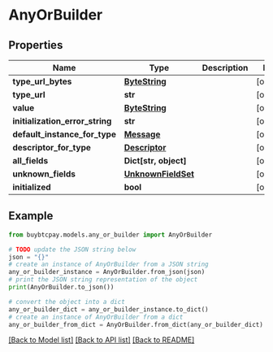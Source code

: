 # AnyOrBuilder


## Properties

Name | Type | Description | Notes
------------ | ------------- | ------------- | -------------
**type_url_bytes** | [**ByteString**](ByteString.md) |  | [optional] 
**type_url** | **str** |  | [optional] 
**value** | [**ByteString**](ByteString.md) |  | [optional] 
**initialization_error_string** | **str** |  | [optional] 
**default_instance_for_type** | [**Message**](Message.md) |  | [optional] 
**descriptor_for_type** | [**Descriptor**](Descriptor.md) |  | [optional] 
**all_fields** | **Dict[str, object]** |  | [optional] 
**unknown_fields** | [**UnknownFieldSet**](UnknownFieldSet.md) |  | [optional] 
**initialized** | **bool** |  | [optional] 

## Example

```python
from buybtcpay.models.any_or_builder import AnyOrBuilder

# TODO update the JSON string below
json = "{}"
# create an instance of AnyOrBuilder from a JSON string
any_or_builder_instance = AnyOrBuilder.from_json(json)
# print the JSON string representation of the object
print(AnyOrBuilder.to_json())

# convert the object into a dict
any_or_builder_dict = any_or_builder_instance.to_dict()
# create an instance of AnyOrBuilder from a dict
any_or_builder_from_dict = AnyOrBuilder.from_dict(any_or_builder_dict)
```
[[Back to Model list]](../README.md#documentation-for-models) [[Back to API list]](../README.md#documentation-for-api-endpoints) [[Back to README]](../README.md)


